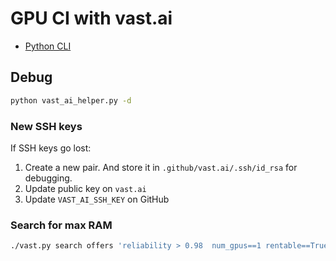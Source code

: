 # GPU CI with vast.ai

* [Python CLI](https://github.com/vast-ai/vast-python)

## Debug

```bash
python vast_ai_helper.py -d
```

### New SSH keys

If SSH keys go lost:
1) Create a new pair. And store it in `.github/vast.ai/.ssh/id_rsa` for debugging.
2) Update public key on `vast.ai`
3) Update `VAST_AI_SSH_KEY` on GitHub


### Search for max RAM

```bash
./vast.py search offers 'reliability > 0.98  num_gpus==1 rentable==True inet_down > 100 disk_space > 52 dph_total < 0.35 inet_down_cost < 0.021 inet_up_cost < 0.021 cuda_vers >= 11.2 gpu_ram>16' -o 'gpu_ram-' --storage=32
```